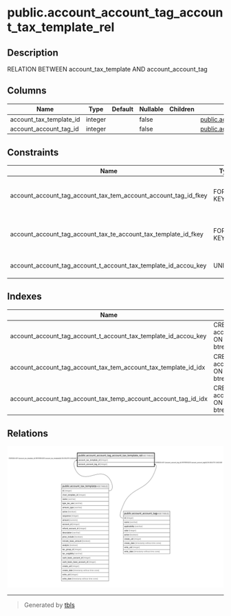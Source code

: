 # public.account_account_tag_account_tax_template_rel

## Description

RELATION BETWEEN account_tax_template AND account_account_tag

## Columns

| Name | Type | Default | Nullable | Children | Parents | Comment |
| ---- | ---- | ------- | -------- | -------- | ------- | ------- |
| account_tax_template_id | integer |  | false |  | [public.account_tax_template](public.account_tax_template.md) |  |
| account_account_tag_id | integer |  | false |  | [public.account_account_tag](public.account_account_tag.md) |  |

## Constraints

| Name | Type | Definition |
| ---- | ---- | ---------- |
| account_account_tag_account_tax_tem_account_account_tag_id_fkey | FOREIGN KEY | FOREIGN KEY (account_account_tag_id) REFERENCES account_account_tag(id) ON DELETE CASCADE |
| account_account_tag_account_tax_te_account_tax_template_id_fkey | FOREIGN KEY | FOREIGN KEY (account_tax_template_id) REFERENCES account_tax_template(id) ON DELETE CASCADE |
| account_account_tag_account_t_account_tax_template_id_accou_key | UNIQUE | UNIQUE (account_tax_template_id, account_account_tag_id) |

## Indexes

| Name | Definition |
| ---- | ---------- |
| account_account_tag_account_t_account_tax_template_id_accou_key | CREATE UNIQUE INDEX account_account_tag_account_t_account_tax_template_id_accou_key ON public.account_account_tag_account_tax_template_rel USING btree (account_tax_template_id, account_account_tag_id) |
| account_account_tag_account_tax_tem_account_tax_template_id_idx | CREATE INDEX account_account_tag_account_tax_tem_account_tax_template_id_idx ON public.account_account_tag_account_tax_template_rel USING btree (account_tax_template_id) |
| account_account_tag_account_tax_temp_account_account_tag_id_idx | CREATE INDEX account_account_tag_account_tax_temp_account_account_tag_id_idx ON public.account_account_tag_account_tax_template_rel USING btree (account_account_tag_id) |

## Relations

![er](public.account_account_tag_account_tax_template_rel.svg)

---

> Generated by [tbls](https://github.com/k1LoW/tbls)

